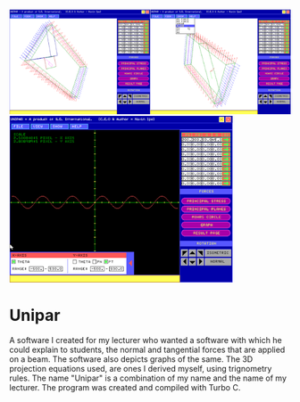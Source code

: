 ![Alt text](images/unipar1.png?raw=true "Unipar 1")
![Alt text](images/unipar2.png?raw=true "Unipar 2")

Unipar
======

A software I created for my lecturer who wanted a software with which he could explain to students, the normal and tangential forces that are applied on a beam. The software also depicts graphs of the same. The 3D projection equations used, are ones I derived myself, using trignometry rules. The name "Unipar" is a combination of my name and the name of my lecturer.
The program was created and compiled with Turbo C.
